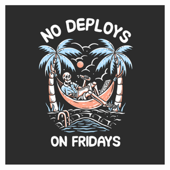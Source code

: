 <img src="https://github.com/avtomato/avtomato/blob/master/img/bebbae81-1e89-4f65-b26f-d743758429a5.jpeg?raw=true" alt="image">
<!-- ### Hi there 👋 -->

<!--
**avtomato/avtomato** is a ✨ _special_ ✨ repository because its `README.md` (this file) appears on your GitHub profile.

Here are some ideas to get you started:

- 🔭 I’m currently working on ...
- 🌱 I’m currently learning ...
- 👯 I’m looking to collaborate on ...
- 🤔 I’m looking for help with ...
- 💬 Ask me about ...
- 📫 How to reach me: ...
- 😄 Pronouns: ...
- ⚡ Fun fact: ...
-->
